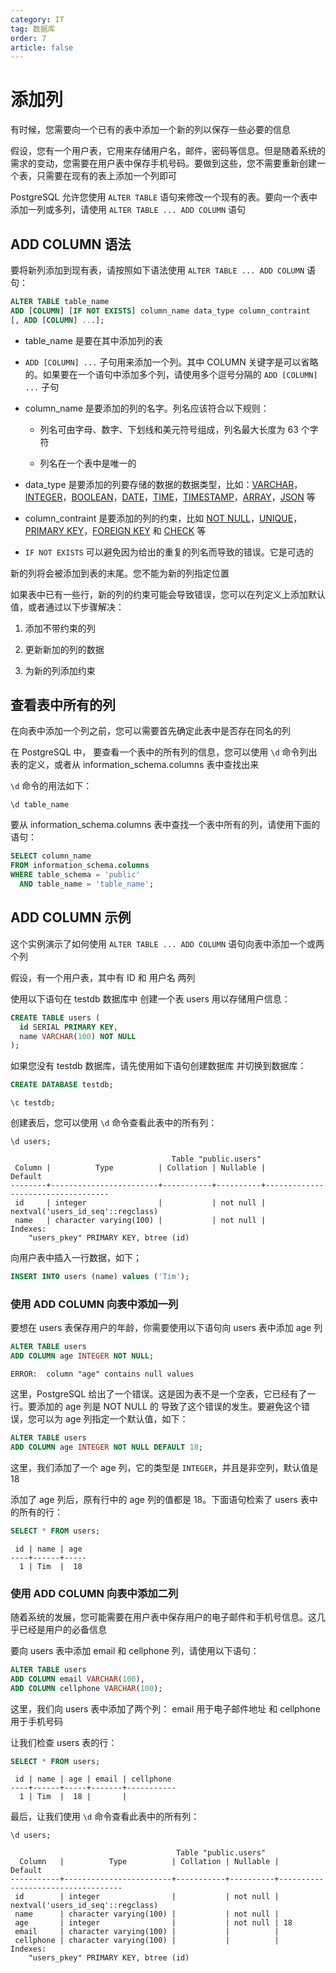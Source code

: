 ```yaml
---
category: IT
tag: 数据库
order: 7
article: false
---
```


# 添加列

有时候，您需要向一个已有的表中添加一个新的列以保存一些必要的信息

假设，您有一个用户表，它用来存储用户名，邮件，密码等信息。但是随着系统的需求的变动，您需要在用户表中保存手机号码。要做到这些，您不需要重新创建一个表，只需要在现有的表上添加一个列即可

PostgreSQL 允许您使用 `ALTER TABLE` 语句来修改一个现有的表。要向一个表中添加一列或多列，请使用 `ALTER TABLE ... ADD COLUMN` 语句

## ADD COLUMN 语法

要将新列添加到现有表，请按照如下语法使用 `ALTER TABLE ... ADD COLUMN` 语句：

```sql
ALTER TABLE table_name
ADD [COLUMN] [IF NOT EXISTS] column_name data_type column_contraint
[, ADD [COLUMN] ...];
```

- table_name 是要在其中添加列的表

- `ADD [COLUMN] ...` 子句用来添加一个列。其中 COLUMN 关键字是可以省略的。如果要在一个语句中添加多个列，请使用多个逗号分隔的 `ADD [COLUMN] ...` 子句

- column_name 是要添加的列的名字。列名应该符合以下规则：

    - 列名可由字母、数字、下划线和美元符号组成，列名最大长度为 63 个字符

    - 列名在一个表中是唯一的

- data_type 是要添加的列要存储的数据的数据类型，比如：[VARCHAR](../data-type/string.md)，[INTEGER](../data-type/integer.md)，[BOOLEAN](../data-type/boolean.md)，[DATE](../data-type/date.md)，[TIME](../data-type/time.md)，[TIMESTAMP](../data-type/timestamp.md)，[ARRAY](../data-type/array.md)，[JSON](../data-type/json.md) 等

- column_contraint 是要添加的列的约束，比如 [NOT NULL](./not-null.md)，[UNIQUE](./unique.md)，[PRIMARY KEY](./primary-key.md)，[FOREIGN KEY](./foreign-key.md) 和 [CHECK](./check.md) 等

- `IF NOT EXISTS` 可以避免因为给出的重复的列名而导致的错误。它是可选的

新的列将会被添加到表的末尾。您不能为新的列指定位置

如果表中已有一些行，新的列的约束可能会导致错误，您可以在列定义上添加默认值，或者通过以下步骤解决：

1. 添加不带约束的列

2. 更新新加的列的数据

3. 为新的列添加约束

## 查看表中所有的列

在向表中添加一个列之前，您可以需要首先确定此表中是否存在同名的列

在 PostgreSQL 中， 要查看一个表中的所有列的信息，您可以使用 `\d` 命令列出表的定义，或者从 information_schema.columns 表中查找出来

`\d` 命令的用法如下：

```shell
\d table_name
```

要从 information_schema.columns 表中查找一个表中所有的列，请使用下面的语句：

```sql
SELECT column_name
FROM information_schema.columns
WHERE table_schema = 'public'
  AND table_name = 'table_name';
```

## ADD COLUMN 示例

这个实例演示了如何使用 `ALTER TABLE ... ADD COLUMN` 语句向表中添加一个或两个列

假设，有一个用户表，其中有 ID 和 用户名 两列

使用以下语句在 testdb 数据库中 创建一个表 users 用以存储用户信息：

```sql
CREATE TABLE users (
  id SERIAL PRIMARY KEY,
  name VARCHAR(100) NOT NULL
);
```

如果您没有 testdb 数据库，请先使用如下语句创建数据库 并切换到数据库：

```sql
CREATE DATABASE testdb;
```

```shell
\c testdb;
```

创建表后，您可以使用 `\d` 命令查看此表中的所有列：

```shell
\d users;
```

```text
                                    Table "public.users"
 Column |          Type          | Collation | Nullable |              Default
--------+------------------------+-----------+----------+-----------------------------------
 id     | integer                |           | not null | nextval('users_id_seq'::regclass)
 name   | character varying(100) |           | not null |
Indexes:
    "users_pkey" PRIMARY KEY, btree (id)
```

向用户表中插入一行数据，如下；

```sql
INSERT INTO users (name) values ('Tim');
```

### 使用 ADD COLUMN 向表中添加一列

要想在 users 表保存用户的年龄，你需要使用以下语句向 users 表中添加 age 列

```sql
ALTER TABLE users
ADD COLUMN age INTEGER NOT NULL;
```

```text
ERROR:  column "age" contains null values
```

这里，PostgreSQL 给出了一个错误。这是因为表不是一个空表，它已经有了一行。要添加的 age 列是 NOT NULL 的 导致了这个错误的发生。要避免这个错误，您可以为 age 列指定一个默认值，如下：

```sql
ALTER TABLE users
ADD COLUMN age INTEGER NOT NULL DEFAULT 18;
```

这里，我们添加了一个 age 列，它的类型是 `INTEGER`，并且是非空列，默认值是 18

添加了 age 列后，原有行中的 age 列的值都是 18。下面语句检索了 users 表中的所有的行：

```sql
SELECT * FROM users;
```

```text
 id | name | age
----+------+-----
  1 | Tim  |  18
```

### 使用 ADD COLUMN 向表中添加二列

随着系统的发展，您可能需要在用户表中保存用户的电子邮件和手机号信息。这几乎已经是用户的必备信息

要向 users 表中添加 email 和 cellphone 列，请使用以下语句：

```sql
ALTER TABLE users
ADD COLUMN email VARCHAR(100),
ADD COLUMN cellphone VARCHAR(100);
```

这里，我们向 users 表中添加了两个列： email 用于电子邮件地址 和 cellphone 用于手机号码

让我们检查 users 表的行：

```sql
SELECT * FROM users;
```

```text
 id | name | age | email | cellphone
----+------+-----+-------+-----------
  1 | Tim  |  18 |       |
```

最后，让我们使用 `\d` 命令查看此表中的所有列：

```shell
\d users;
```

```text
                                     Table "public.users"
  Column   |          Type          | Collation | Nullable |              Default
-----------+------------------------+-----------+----------+-----------------------------------
 id        | integer                |           | not null | nextval('users_id_seq'::regclass)
 name      | character varying(100) |           | not null |
 age       | integer                |           | not null | 18
 email     | character varying(100) |           |          |
 cellphone | character varying(100) |           |          |
Indexes:
    "users_pkey" PRIMARY KEY, btree (id)
```